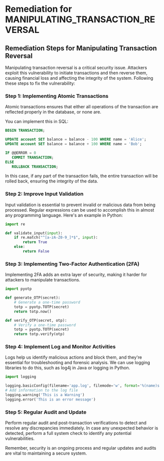# Remediation for MANIPULATING_TRANSACTION_REVERSAL

## Remediation Steps for Manipulating Transaction Reversal

Manipulating transaction reversal is a critical security issue. Attackers exploit this vulnerability to initiate transactions and then reverse them, causing financial loss and affecting the integrity of the system. Following these steps to fix the vulnerability:

### Step 1: Implementing Atomic Transactions
Atomic transactions ensures that either all operations of the transaction are reflected properly in the database, or none are.

You can implement this in SQL:

```sql
BEGIN TRANSACTION;

UPDATE account SET balance = balance - 100 WHERE name = 'Alice';
UPDATE account SET balance = balance + 100 WHERE name = 'Bob';

IF @@ERROR = 0 
   COMMIT TRANSACTION;
ELSE 
   ROLLBACK TRANSACTION;
```
In this case, if any part of the transaction fails, the entire transaction will be rolled back, ensuring the integrity of the data.

### Step 2: Improve Input Validation

Input validation is essential to prevent invalid or malicious data from being processed. Regular expressions can be used to accomplish this in almost any programming language. Here's an example in Python:

```python
import re

def validate_input(input):
    if re.match("^[a-zA-Z0-9_]*$", input):
        return True
    else:
        return False
```
### Step 3: Implementing Two-Factor Authentication (2FA)
Implementing 2FA adds an extra layer of security, making it harder for attackers to manipulate transactions.

```python
import pyotp 

def generate_OTP(secret):
    # Generate a one-time password
    totp = pyotp.TOTP(secret)
    return totp.now()

def verify_OTP(secret, otp):
    # Verify a one-time password
    totp = pyotp.TOTP(secret)
    return totp.verify(otp)
```

### Step 4: Implement Log and Monitor Activities

Logs help us identify malicious actions and block them, and they're essential for troubleshooting and forensic analysis. We can use logging libraries to do this, such as log4j in Java or logging in Python.

```python
import logging

logging.basicConfig(filename='app.log', filemode='w', format='%(name)s - %(levelname)s - %(message)s') 
# Add information to the log file
logging.warning('This is a Warning')
logging.error('This is an error message')
```

### Step 5: Regular Audit and Update

Perform regular audit and post-transaction verifications to detect and resolve any discrepancies immediately. In case any unexpected behavior is detected, perform a full system check to identify any potential vulnerabilities. 

Remember, security is an ongoing process and regular updates and audits are vital to maintaining a secure system.